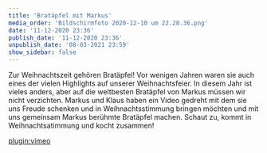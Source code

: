 ```yaml
---
title: 'Bratäpfel mit Markus'
media_order: 'Bildschirmfoto 2020-12-10 um 22.28.36.png'
date: '11-12-2020 23:36'
publish_date: '11-12-2020 23:36'
unpublish_date: '08-03-2021 23:59'
show_sidebar: false
---
```


Zur Weihnachtszeit gehören Bratäpfel! Vor wenigen Jahren waren sie auch eines der vielen Highlights auf unserer Weihnachtsfeier. In diesem Jahr ist vieles anders, aber auf die weltbesten Bratäpfel von Markus müssen wir nicht verzichten. Markus und Klaus haben ein Video gedreht mit dem sie uns Freude schenken und in Weihnachtsstimmung bringen möchten und mit uns gemeinsam Markus berühmte Bratäpfel machen. Schaut zu, kommt in Weihnachtsatimmung und kocht zusammen!

[plugin:vimeo](https://vimeo.com/488861684)